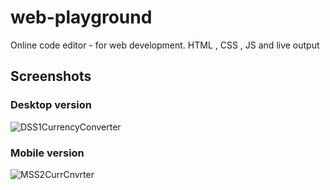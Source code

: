 # web-playground
 Online code editor - for web development. HTML , CSS , JS and live output

 ## Screenshots
 ### Desktop version
 ![DSS1CurrencyConverter](https://postimage.me/images/2024/07/26/DSS1CurrencyConverter.png)
### Mobile version
![MSS2CurrCnvrter](https://postimage.me/images/2024/07/26/MSS2CurrCnvrter.jpeg)
 
